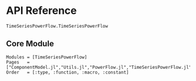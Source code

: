 # API Reference

```@docs
TimeSeriesPowerFlow.TimeSeriesPowerFlow
```

## Core Module

```@autodocs
Modules = [TimeSeriesPowerFlow]
Pages   = ["ComponentModel.jl","Utils.jl","PowerFlow.jl","TimeSeriesPowerFlow.jl"]
Order   = [:type, :function, :macro, :constant]
```
